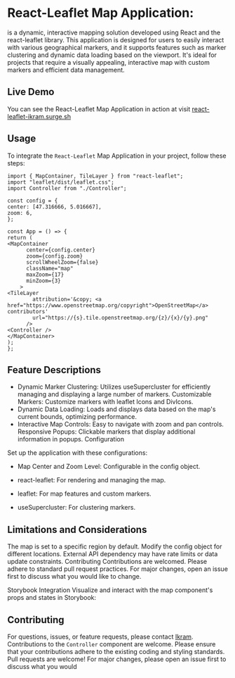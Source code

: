 # React-Leaflet Map Application:

is a dynamic, interactive mapping solution developed using React and the react-leaflet library. This application is designed for users to easily interact with various geographical markers, and it supports features such as marker clustering and dynamic data loading based on the viewport. It's ideal for projects that require a visually appealing, interactive map with custom markers and efficient data management.

## Live Demo

You can see the React-Leaflet Map Application in action at visit [react-leaflet-ikram.surge.sh]("https://react-leaflet-ikram.surge.sh")

## Usage

To integrate the `React-Leaflet` Map Application in your project, follow these steps:

```
import { MapContainer, TileLayer } from "react-leaflet";
import "leaflet/dist/leaflet.css";
import Controller from "./Controller";

const config = {
center: [47.316666, 5.016667],
zoom: 6,
};

const App = () => {
return (
<MapContainer
      center={config.center}
      zoom={config.zoom}
      scrollWheelZoom={false}
      className="map"
      maxZoom={17}
      minZoom={3}
    >
<TileLayer
        attribution='&copy; <a href="https://www.openstreetmap.org/copyright">OpenStreetMap</a> contributors'
        url="https://{s}.tile.openstreetmap.org/{z}/{x}/{y}.png"
      />
<Controller />
</MapContainer>
);
};
```

## Feature Descriptions

- Dynamic Marker Clustering: Utilizes useSupercluster for efficiently managing and displaying a large number of markers.
  Customizable Markers: Customize markers with leaflet Icons and DivIcons.
- Dynamic Data Loading: Loads and displays data based on the map's current bounds, optimizing performance.
- Interactive Map Controls: Easy to navigate with zoom and pan controls.
  Responsive Popups: Clickable markers that display additional information in popups.
  Configuration

Set up the application with these configurations:

- Map Center and Zoom Level: Configurable in the config object.

- react-leaflet: For rendering and managing the map.
- leaflet: For map features and custom markers.
- useSupercluster: For clustering markers.

## Limitations and Considerations

The map is set to a specific region by default. Modify the config object for different locations.
External API dependency may have rate limits or data update constraints.
Contributing
Contributions are welcomed. Please adhere to standard pull request practices. For major changes, open an issue first to discuss what you would like to change.

Storybook Integration
Visualize and interact with the map component's props and states in Storybook:

## Contributing

For questions, issues, or feature requests, please contact [Ikram](mailto:ikramlam26@gmail.com). Contributions to the `Controller` component are welcome. Please ensure that your contributions adhere to the existing coding and styling standards.
Pull requests are welcome! For major changes, please open an issue first to discuss what you would
